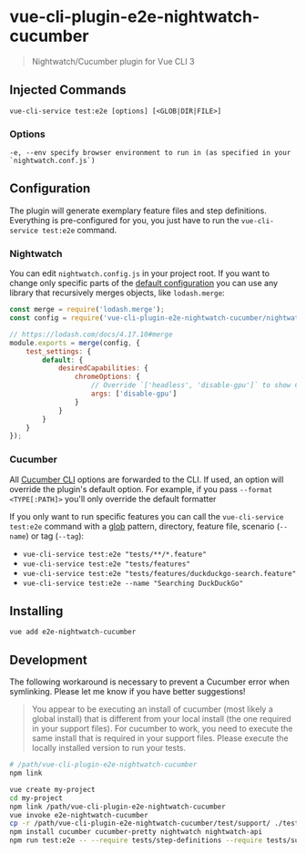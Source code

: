 # vue-cli-plugin-e2e-nightwatch-cucumber

> Nightwatch/Cucumber plugin for Vue CLI 3

## Injected Commands

```
vue-cli-service test:e2e [options] [<GLOB|DIR|FILE>]
```

### Options

```
-e, --env specify browser environment to run in (as specified in your `nightwatch.conf.js`)
```

## Configuration

The plugin will generate exemplary feature files and step definitions. Everything is pre-configured for you, you just have to run the `vue-cli-service test:e2e` command. 

### Nightwatch

You can edit `nightwatch.config.js` in your project root. If you want to change only specific parts of the [default configuration](nightwatch.conf.js) you can use any library that recursively merges objects, like `lodash.merge`:

```js
const merge = require('lodash.merge');
const config = require('vue-cli-plugin-e2e-nightwatch-cucumber/nightwatch.conf');

// https://lodash.com/docs/4.17.10#merge
module.exports = merge(config, {
    test_settings: {
        default: {
            desiredCapabilities: {
                chromeOptions: {
                    // Override `['headless', 'disable-gpu']` to show Chrome's UI for debugging
                    args: ['disable-gpu']
                }
            }
        }
    }
});
```

### Cucumber

All [Cucumber CLI](https://github.com/cucumber/cucumber-js/blob/master/docs/cli.md) options are forwarded to the CLI. If used, an option will override the plugin's default option. For example, if you pass `--format <TYPE[:PATH]>` you'll only override the default formatter

 If you only want to run specific features you can call the `vue-cli-service test:e2e` command with a [glob](https://github.com/isaacs/node-glob) pattern, directory, feature file, scenario (`--name`) or tag (`--tag`):

* `vue-cli-service test:e2e "tests/**/*.feature"`
* `vue-cli-service test:e2e "tests/features"`
* `vue-cli-service test:e2e "tests/features/duckduckgo-search.feature"`
* `vue-cli-service test:e2e --name "Searching DuckDuckGo"`
 
## Installing

```
vue add e2e-nightwatch-cucumber
```

## Development

The following workaround is necessary to prevent a Cucumber error when symlinking. Please let me know if you have better suggestions!

> You appear to be executing an install of cucumber (most likely a global install)
  that is different from your local install (the one required in your support files).
  For cucumber to work, you need to execute the same install that is required in your support files.
  Please execute the locally installed version to run your tests.
  
```bash
# /path/vue-cli-plugin-e2e-nightwatch-cucumber
npm link
```

```bash
vue create my-project
cd my-project
npm link /path/vue-cli-plugin-e2e-nightwatch-cucumber
vue invoke e2e-nightwatch-cucumber
cp -r /path/vue-cli-plugin-e2e-nightwatch-cucumber/test/support/ ./tests/support
npm install cucumber cucumber-pretty nightwatch nightwatch-api
npm run test:e2e -- --require tests/step-definitions --require tests/support
```
